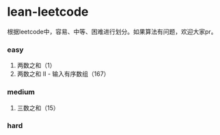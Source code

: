 # lean-leetcode
根据leetcode中，容易、中等、困难进行划分。如果算法有问题，欢迎大家pr。

### easy
1. 两数之和（1）
2. 两数之和 II - 输入有序数组（167）


### medium
1. 三数之和（15）

### hard